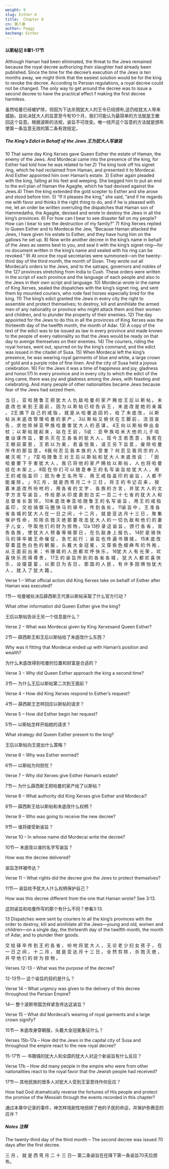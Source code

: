 ```yaml
---
weight: 9
slug: Esther-8
title:  Chapter 8
cn: 第八章
author: Paggy
kecheng: Esther
---
```


#### 以斯帖记 8章1-17节	

Although Haman had been eliminated, the threat to the Jews remained because the royal decree authorizing their slaughter had already been published. Since the time for the decree’s execution of the Jews is ten months away, we might think that the easiest solution would be for the king to revoke the decree. According to Persian regulations, a royal decree could not be changed. The only way to get around the decree was to issue a second decree to have the practical effect f making the first decree harmless.

虽然哈曼已经被铲除，但因为下达杀戮犹大人的王令已经颁布,这仍给犹太人带来威胁。自处决犹大人的旨意至今有10个月，我们可能认为最简单的方法就是王撤回这个旨意。根据波斯的法规，谕旨不可改变。唯一绕开这个旨意的方法就是颁布使第一条旨意无效的第二条有效规定。

##### The King’s Edict in Behalf of the Jews 王为犹大人写谕旨

10 That same day King Xerxes gave Queen Esther the estate of Haman, the enemy of the Jews. And Mordecai came into the presence of the king, for Esther had told how he was related to her.2) The king took off his signet ring, which he had reclaimed from Haman, and presented it to Mordecai. And Esther appointed him over Haman’s estate. 3) Esther again pleaded with the king, falling at his feet and weeping. She begged him to put an end to the evil plan of Haman the Agagite, which he had devised against the Jews.4) Then the king extended the gold scepter to Esther and she arose and stood before him. 5) “If it pleases the king,” she said, “and if he regards me with favor and thinks it the right thing to do, and if he is pleased with me, let an order be written overruling the dispatches that Haman son of Hammedatha, the Agagite, devised and wrote to destroy the Jews in all the king’s provinces. 6) For how can I bear to see disaster fall on my people? How can I bear to see the destruction of my family?” 7) King Xerxes replied to Queen Esther and to Mordecai the Jew, “Because Haman attacked the Jews, I have given his estate to Esther, and they have hung him on the gallows he set up. 8) Now write another decree in the king’s name in behalf of the Jews as seems best to you, and seal it with the king’s signet ring—for no document written in the king’s name and sealed with his ring can be revoked.” 9) At once the royal secretaries were summoned—on the twenty-third day of the third month, the month of Sivan. They wrote out all Mordecai’s orders to the Jews, and to the satraps, governors and nobles of the 127 provinces stretching from India to Cush. These orders were written in the script of each province and the language of each people and also to the Jews in their own script and language. 10) Mordecai wrote in the name of King Xerxes, sealed the dispatches with the king’s signet ring, and sent them by mounted couriers, who rode fast horses especially bred for the king. 11) The king’s edict granted the Jews in every city the right to assemble and protect themselves; to destroy, kill and annihilate the armed men of any nationality or province who might attack them and their women and children, and to plunder the property of their enemies. 12) The day appointed for the Jews to do this in all the provinces of King Xerxes was the thirteenth day of the twelfth month, the month of Adar. 13) A copy of the text of the edict was to be issued as law in every province and made known to the people of every nationality so that the Jews would be ready on that day to avenge themselves on their enemies. 14) The couriers, riding the royal horses, went out, spurred on by the king’s command, and the edict was issued in the citadel of Susa. 15) When Mordecai left the king’s presence, he was wearing royal garments of blue and white, a large crown of gold and a purple robe of fine linen. And the city of Susa held a joyous celebration. 16) For the Jews it was a time of happiness and joy, gladness and honor.17) In every province and in every city to which the edict of the king came, there was joy and gladness among the Jews, with feasting and celebrating. And many people of other nationalities became Jews because fear of the Jews had seized them.

当 日 ， 亚 哈 随 鲁 王 把 犹 大 人 仇 敌 哈 曼 的 家 产 赐 给 王 后 以 斯 帖 。 末 底 改 也 来 到 王 面 前 ， 因 为 以 斯 帖 已 经 告 诉 王 ， 末 底 改 是 她 的 亲 属 。 2王 摘 下 自 己 的 戒 指 ， 就 是 从 哈 曼 追 回 的 ， 给 了 末 底 改 。 以 斯 帖 派 末 底 改 管 理 哈 曼 的 家 产 。 3以 斯 帖 又 俯 伏 在 王 脚 前 ， 流 泪 哀 告 ， 求 他 除 掉 亚 甲 族 哈 曼 害 犹 大 人 的 恶 谋 。 4王 向 以 斯 帖 伸 出 金 杖 ； 以 斯 帖 就 起 来 ， 站 在 王 前 ， 5说 ： 亚 甲 族 哈 米 大 他 的 儿 子 哈 曼 设 谋 传 旨 ， 要 杀 灭 在 王 各 省 的 犹 大 人 。 现 今 王 若 愿 意 ， 我 若 在 王 眼 前 蒙 恩 ， 王 若 以 为 美 ， 若 喜 悦 我 ， 请 王 另 下 旨 意 ， 废 除 哈 曼 所 传 的 那 旨 意 。 6我 何 忍 见 我 本 族 的 人 受 害 ？ 何 忍 见 我 同 宗 的 人 被 灭 呢 ？ 」 7亚 哈 随 鲁 王 对 王 后 以 斯 帖 和 犹 大 人 末 底 改 说 ： 「 因 哈 曼 要 下 手 害 犹 大 人 ， 我 已 将 他 的 家 产 赐 给 以 斯 帖 ， 人 也 将 哈 曼 挂 在 木 架 上 。 8现 在 你 们 可 以 随 意 奉 王 的 名 写 谕 旨 给 犹 大 人 ， 用 王 的 戒 指 盖 印 ； 因 为 奉 王 名 所 写 、 用 王 戒 指 盖 印 的 谕 旨 ， 人 都 不 能 废 除 。 」 9三 月 ， 就 是 西 弯 月 二 十 三 日 ， 将 王 的 书 记 召 来 ， 按 着 末 底 改 所 吩 咐 的 ， 用 各 省 的 文 字 、 各 族 的 方 言 ， 并 犹 大 人 的 文 字 方 言 写 谕 旨 ， 传 给 那 从 印 度 直 到 古 实 一 百 二 十 七 省 的 犹 大 人 和 总 督 省 长 首 领 。 10末 底 改 奉 亚 哈 随 鲁 王 的 名 写 谕 旨 ， 用 王 的 戒 指 盖 印 ， 交 给 骑 御 马 圈 快 马 的 驿 卒 ， 传 到 各 处 。 11谕 旨 中 ， 王 准 各 省 各 城 的 犹 大 人 在 一 日 之 间 ， 十 二 月 ， 就 是 亚 达 月 十 三 日 ， 聚 集 保 护 性 命 ， 剪 除 杀 戮 灭 绝 那 要 攻 击 犹 大 人 的 一 切 仇 敌 和 他 们 的 妻 子 儿 女 ， 夺 取 他 们 的 财 为 掠 物 。12a 13抄 录 这 谕 旨 ， 颁 行 各 省 ， 宣 告 各 族 ， 使 犹 大 人 预 备 等 候 那 日 ， 在 仇 敌 身 上 报 仇 。 14於 是 骑 快 马 的 驿 卒 被 王 命 催 促 ， 急 忙 起 行 ； 谕 旨 也 传 遍 书 珊 城 。 15末 底 改 穿 着 蓝 色 白 色 的 朝 服 ， 头 戴 大 金 冠 冕 ， 又 穿 紫 色 细 麻 布 的 外 袍 ， 从 王 面 前 出 来 ； 书 珊 城 的 人 民 都 欢 呼 快 乐 。 16犹 大 人 有 光 荣 ， 欢 喜 快 乐 而 得 尊 贵 。 17王 的 谕 旨 所 到 的 各 省 各 城 ， 犹 大 人 都 欢 喜 快 乐 ， 设 摆 筵 宴 ， 以 那 日 为 吉 日 。 那 国 的 人 民 ， 有 许 多 因 惧 怕 犹 大 人 ， 就 入 了 犹 大 籍 。

Verse 1 – What official action did King Xerxes take on behalf of Esther after 		Haman was executed?

1节— 哈曼被处决后薛西斯王代表以斯帖采取了什么官方行动？

What other information did Queen Esther give the king?

王后以斯帖告诉王另一个信息是什么？                            

Verse 2 – What was Mordecai given by King  Xerxesand Queen Esther?

2节— 薛西斯王和王后以斯帖给了末底改什么东西？

Why was it fitting that Mordecai ended up with Haman’s position and 			wealth?

为什么末底改得到哈曼的位置和财富是合适的？

Verse 3 – Why did Queen Esther approach the king a second time?

3节— 为什么王后以斯帖第二次到王面前？

Verse 4 – How did King Xerxes respond to Esther’s request?

4节— 薛西斯王怎样回应以斯帖的请求？

Verse 5 – How did Esther begin her request? 

5节— 以斯帖怎样开始她的请求？ 

What strategy did Queen Esther present to the king? 

王后以斯帖向王提出什么策略？

Verse 6 – Why was Esther worried?

6节— 以斯帖为何担忧？

Verse 7 – Why did Xerxes give Esther Haman’s estate?

7节— 为什么薛西斯王把哈曼的家产给了以斯帖？

Verse 8 – What authority did King Xerxes give Esther and Mordecai?

8节— 薛西斯王给以斯帖和末底改什么权柄？

Verse 9 – Who was going to receive the new decree?

9节— 谁将接受新谕旨？

Verse 10 – In whose name did Mordecai write the decree?

10节— 末底改以谁的名字写谕旨？

How was the decree delivered?

谕旨怎样被传达？

Verse 11 – What rights did the decree give the Jews to protect 				themselves?


11节— 谕旨给予犹大人什么权柄保护自己？

How was this decree different from the one that Haman wrote? See 3:13.

这则谕旨和哈曼所写的那个有什么不同？参看3:13.

13 Dispatches were sent by couriers to all the king’s provinces with the order to destroy, kill and annihilate all the Jews—young and old, women and children—on a single day, the thirteenth day of the twelfth month, the month of Adar, and to plunder their goods. 

交 给 驿 卒 传 到 王 的 各 省 ， 吩 咐 将 犹 大 人 ， 无 论 老 少 妇 女 孩 子 ， 在 一 日 之 间 ， 十 二 月 ， 就 是 亚 达 月 十 三 日 ， 全 然 剪 除 ， 杀 戮 灭 绝 ， 并 夺 他 们 的 财 为 掠 物 。

Verses 12-13 – What was the purpose of the decree?

12-13节— 这个谕旨的目的是什么？

Verse 14 – What urgency was given to the delivery of this decree throughout the Persian Empire?

14— 整个波斯帝国怎样紧急传达这谕旨？

Verse 15 – What did Mordecai’s wearing of royal garments and a large 			crown signify?

15节— 末底改身穿朝服，头戴大金冠冕象征什么？

Verses 15b-17a – How did the Jews in the capital city of Susa and 				throughout the empire react to the new royal decree?

15-17节 — 书珊城的犹大人和全国的犹大人对这个新谕旨有什么反应？

Verse 17b – How did many people in the empire who were from other 	nationalities react to the royal favor that the Jewish people had 	received?

17节— 其他民族的很多人对犹大人受到王室恩待作何反应？

How had God dramatically reverse the fortunes of His people and protect the promise of the Messiah through the events recorded in this chapter?

通过本章中记录的事件，神怎样戏剧性地扭转了他的子民的命运，并保护弥赛亚的应许？

##### Notes 注释      

The twenty-third day of the third month – The second decree was issued 70 days 	after the first decree.

三 月 ， 就 是 西 弯 月 二 十 三 日— 第二条谕旨在在降下第一条谕旨70天后颁布。
